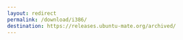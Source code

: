 ```yaml
---
layout: redirect
permalink: /download/i386/
destination: https://releases.ubuntu-mate.org/archived/
---
```

